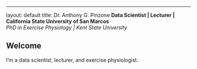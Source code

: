 ---
layout: default
title: Dr. Anthony G. Pinzone
**Data Scientist | Lecturer | California State University of San Marcos**  
_PhD in Exercise Physiology | Kent State University_

## Welcome

I’m a data scientist, lecturer, and exercise physiologist.
